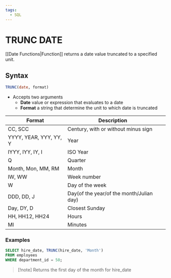 ```yaml
---
tags:
  - SQL
---
```

# TRUNC DATE
[[Date Functions|Function]] returns a date value truncated to a specified unit.

## Syntax
```SQL
TRUNC(date, format)
```
- Accepts two arguments
	- **Date** value or expression that evaluates to a date
	- **Format** a string that determine the unit to which date is truncated

| Format                 | Description                              |     |
| ---------------------- | ---------------------------------------- | --- |
| CC, SCC                | Century, with or without minus sign      |     |
| YYYY, YEAR, YYY, YY, Y | Year                                     |     |
| IYYY, IYY, IY, I       | ISO Year                                 |     |
| Q                      | Quarter                                  |     |
| Month, Mon, MM, RM     | Month                                    |     |
| IW, WW                 | Week number                              |     |
| W                      | Day of the week                          |     |
| DDD, DD, J             | Day(of the year/of the month/Julian day) |     |
| Day, DY, D             | Closest Sunday                           |     |
| HH, HH12, HH24         | Hours                                    |     |
| MI                     | Minutes                                  |     |

### Examples
```SQL
SELECT hire_date, TRUNC(hire_date, 'Month')
FROM employees
WHERE department_id = 50;
```
> [!note] Returns the first day of the month for hire_date

